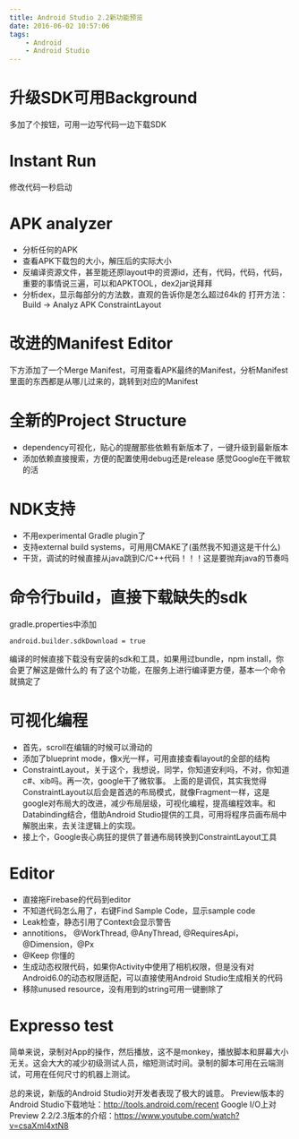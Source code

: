 ```yaml
---
title: Android Studio 2.2新功能预览
date: 2016-06-02 10:57:06
tags:
    - Android
    - Android Studio
---
```

# 升级SDK可用Background
多加了个按钮，可用一边写代码一边下载SDK

# Instant Run
修改代码一秒启动

# APK analyzer
- 分析任何的APK
- 查看APK下载包的大小，解压后的实际大小
- 反编译资源文件，甚至能还原layout中的资源id，还有，代码，代码，代码，重要的事情说三遍，可以和APKTOOL，dex2jar说拜拜
- 分析dex，显示每部分的方法数，直观的告诉你是怎么超过64k的
打开方法：Build -> Analyz APK
ConstraintLayout

# 改进的Manifest Editor
下方添加了一个Merge Manifest，可用查看APK最终的Manifest，分析Manifest里面的东西都是从哪儿过来的，跳转到对应的Manifest

# 全新的Project Structure
- dependency可视化，贴心的提醒那些依赖有新版本了，一键升级到最新版本
- 添加依赖直接搜索，方便的配置使用debug还是release
感觉Google在干微软的活

# NDK支持
- 不用experimental Gradle plugin了
- 支持external build systems，可用用CMAKE了(虽然我不知道这是干什么)
- 干货，调试的时候直接从java跳到C/C++代码！！！这是要抛弃java的节奏吗

# 命令行build，直接下载缺失的sdk
gradle.properties中添加
```
android.builder.sdkDownload = true
```
编译的时候直接下载没有安装的sdk和工具，如果用过bundle，npm install，你会更了解这是做什么的
有了这个功能，在服务上进行编译更方便，基本一个命令就搞定了

# 可视化编程
- 首先，scroll在编辑的时候可以滑动的
- 添加了blueprint mode，像x光一样，可用直接查看layout的全部的结构
- ConstraintLayout，关于这个，我想说，同学，你知道安利吗，不对，你知道c#、xib吗。再一次，google干了微软事。
上面的是调侃，其实我觉得ConstraintLayout以后会是首选的布局模式，就像Fragment一样，这是google对布局大的改进，减少布局层级，可视化编程，提高编程效率。和Databinding结合，借助Android Studio提供的工具，可用将程序员画布局中解脱出来，去关注逻辑上的实现。
- 接上个，Google丧心病狂的提供了普通布局转换到ConstraintLayout工具

# Editor
- 直接拖Firebase的代码到editor
- 不知道代码怎么用了，右键Find Sample Code，显示sample code
- Leak检查，静态引用了Context会显示警告
- annotitions， @WorkThread, @AnyThread, @RequiresApi，@Dimension，@Px
- @Keep 你懂的
- 生成动态权限代码，如果你Activity中使用了相机权限，但是没有对Android6.0的动态权限适配，可以直接使用Android Studio生成相关的代码
- 移除unused resource，没有用到的string可用一键删除了

# Expresso test
简单来说，录制对App的操作，然后播放，这不是monkey，播放脚本和屏幕大小无关。这会大大的减少初级测试人员，缩短测试时间。录制的脚本可用在云端测试，可用在任何尺寸的机器上测试。

总的来说，新版的Android Studio对开发者表现了极大的诚意。
Preview版本的Android Studio下载地址：<http://tools.android.com/recent>
Google I/O上对Preview 2.2/2.3版本的介绍：<https://www.youtube.com/watch?v=csaXml4xtN8>


